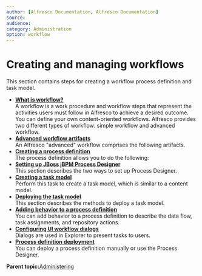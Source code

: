 ```yaml
---
author: [Alfresco Documentation, Alfresco Documentation]
source: 
audience: 
category: Administration
option: workflow
---
```


# Creating and managing workflows

This section contains steps for creating a workflow process definition and task model.

-   **[What is workflow?](../topics/wf-whatis-workflow.md)**  
A workflow is a work procedure and workflow steps that represent the activities users must follow in Alfresco to achieve a desired outcome. You can define your own content-oriented workflows. Alfresco provides two different types of workflow: simple workflow and advanced workflow.
-   **[Advanced workflow artifacts](../concepts/wf-adv-workflow.md)**  
An Alfresco "advanced" workflow comprises the following artifacts.
-   **[Creating a process definition](../topics/wf-create-skeletonpd.md)**  
The process definition allows you to do the following:
-   **[Setting up JBoss jBPM Process Designer](../topics/wf-prodes-setup.md)**  
This section describes the two ways to set up Process Designer.
-   **[Creating a task model](../tasks/wf-create-taskmodel.md)**  
Perform this task to create a task model, which is similar to a content model.
-   **[Deploying the task model](../topics/wf-deploy-taskmodel.md)**  
This section describes the methods to deploy a task model.
-   **[Adding behavior to a process definition](../concepts/wf-addbehav-skeletonpd.md)**  
You can add behavior to a process definition to describe the data flow, task assignments, and repository actions.
-   **[Configuring UI workflow dialogs](../concepts/wf-configure-uidlgs.md)**  
Dialogs are used in Explorer to present tasks to users.
-   **[Process definition deployment](../topics/wf-intro-deploy-pd.md)**  
You can deploy a process definition manually or use the Process Designer.

**Parent topic:**[Administering](../concepts/ch-administering.md)

